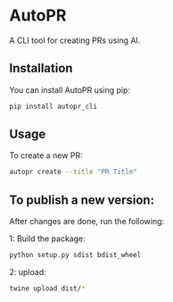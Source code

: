 # AutoPR

A CLI tool for creating PRs using AI.

## Installation

You can install AutoPR using pip:

```sh
pip install autopr_cli
```

## Usage
To create a new PR:
```sh
autopr create --title "PR Title"
```


## To publish a new version:

After changes are done, run the following:

1: Build the package:
```sh
python setup.py sdist bdist_wheel
```

2: upload:

```sh
twine upload dist/*
```